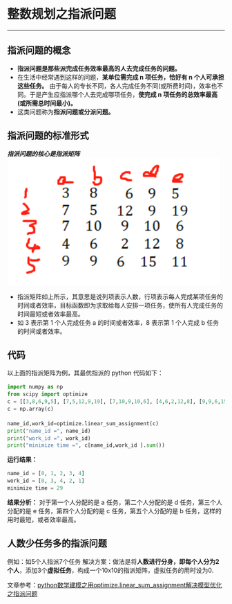 # 整数规划之指派问题
---
## 指派问题的概念
- **指派问题是那些派完成任务效率最高的人去完成任务的问题。** 
- 在生活中经常遇到这样的问题，**某单位需完成 n 项任务，恰好有 n 个人可承担这些任务。** 由于每人的专长不同，各人完成任务不同(或所费时间)，效率也不同。于是产生应指派哪个人去完成哪项任务，**使完成 n 项任务的总效率最高(或所需总时间最小)。**
- 这类问题称为**指派问题或分派问题。**
## 指派问题的标准形式
***指派问题的核心是指派矩阵***
![指派问题的标准形式](指派问题的标准形式.png "指派问题的标准形式")
- 指派矩阵如上所示，其意思是说列项表示人数，行项表示每人完成某项任务的时间或者效率，目标函数即为求取给每人安排一项任务，使所有人完成任务的时间最短或者效率最高。
- 如 3 表示第 1 个人完成任务 a 的时间或者效率，8 表示第 1 个人完成 b 任务的时间或者效率。
## 代码
以上面的指派矩阵为例，其最优指派的 python 代码如下：
```python
import numpy as np
from scipy import optimize
c = [[3,8,6,9,5], [7,5,12,9,19], [7,10,9,10,6], [4,6,2,12,8], [9,9,6,15,11]]
c = np.array(c)

name_id,work_id=optimize.linear_sum_assignment(c)
print("name_id =", name_id)
print("work_id =", work_id)
print("minimize time =", c[name_id,work_id ].sum())
```
**运行结果：**
```python
name_id = [0, 1, 2, 3, 4]
work_id = [0, 3, 4, 2, 1]
minimize time = 29
```
**结果分析：**
对于第一个人分配的是 a 任务，第二个人分配的是 d 任务，第三个人分配的是 e 任务，第四个人分配的是 c 任务，第五个人分配的是 b 任务，这样的用时最短，或者效率最高。

## 人数少任务多的指派问题
例如：如5个人指派7个任务
解决方案：做法是将**人数进行分身，即每个人分为2个人**，添加3个**虚拟任务**，构成一个10x10的指派矩阵，虚拟任务的用时设为0.

文章参考：[python数学建模之用optimize.linear_sum_assignment解决模型优化之指派问题](https://blog.csdn.net/qq_51570094/article/details/124020861)